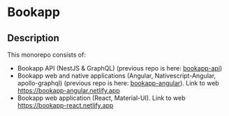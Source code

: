 # Bookapp

## Description

This monorepo consists of:

- Bookapp API (NestJS & GraphQL) (previous repo is here: [bookapp-api](https://github.com/denlysenko/bookapp-api))
- Bookapp web and native applications (Angular, Nativescript-Angular, apollo-graphql) (previous repo is here: [bookapp-angular](https://github.com/denlysenko/bookapp-angular)). Link to web https://bookapp-angular.netlify.app
- Bookapp web application (React, Material-UI). Link to web https://bookapp-react.netlify.app
